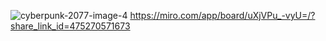 ![cyberpunk-2077-image-4](https://user-images.githubusercontent.com/41235726/214529832-74f44e44-2268-4916-aaf4-3dc283535518.jpg)
https://miro.com/app/board/uXjVPu_-vyU=/?share_link_id=475270571673